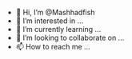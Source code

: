 - 👋 Hi, I’m @Mashhadfish
- 👀 I’m interested in ...
- 🌱 I’m currently learning ...
- 💞️ I’m looking to collaborate on ...
- 📫 How to reach me ...

<!---
Mashhadfish/Mashhadfish is a ✨ special ✨ repository because its `README.md` (this file) appears on your GitHub profile.
You can click the Preview link to take a look at your changes.
--->
